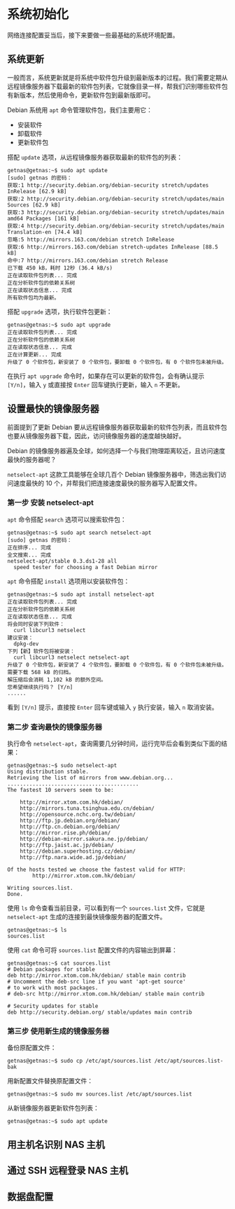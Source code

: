 # 系统初始化

网络连接配置妥当后，接下来要做一些最基础的系统环境配置。

## 系统更新

一般而言，系统更新就是将系统中软件包升级到最新版本的过程。我们需要定期从远程镜像服务器下载最新的软件包列表，它就像目录一样，帮我们识别哪些软件包有新版本，然后使用命令，更新软件包到最新版即可。

Debian 系统用 `apt` 命令管理软件包，我们主要用它：

* 安装软件
* 卸载软件
* 更新软件包

搭配 `update` 选项，从远程镜像服务器获取最新的软件包的列表：

```
getnas@getnas:~$ sudo apt update
[sudo] getnas 的密码：
获取:1 http://security.debian.org/debian-security stretch/updates InRelease [62.9 kB]
获取:2 http://security.debian.org/debian-security stretch/updates/main Sources [62.9 kB]
获取:3 http://security.debian.org/debian-security stretch/updates/main amd64 Packages [161 kB]
获取:4 http://security.debian.org/debian-security stretch/updates/main Translation-en [74.4 kB]
忽略:5 http://mirrors.163.com/debian stretch InRelease
获取:6 http://mirrors.163.com/debian stretch-updates InRelease [88.5 kB]
命中:7 http://mirrors.163.com/debian stretch Release
已下载 450 kB，耗时 12秒 (36.4 kB/s)
正在读取软件包列表... 完成
正在分析软件包的依赖关系树
正在读取状态信息... 完成
所有软件包均为最新。
```

搭配 `upgrade` 选项，执行软件包更新：

```
getnas@getnas:~$ sudo apt upgrade
正在读取软件包列表... 完成
正在分析软件包的依赖关系树
正在读取状态信息... 完成
正在计算更新... 完成
升级了 0 个软件包，新安装了 0 个软件包，要卸载 0 个软件包，有 0 个软件包未被升级。
```

在执行 `apt upgrade` 命令时，如果存在可以更新的软件包，会有确认提示 `[Y/n]`，输入 `y` 或直接按 `Enter` 回车键执行更新，输入 `n` 不更新。

## 设置最快的镜像服务器

前面提到了更新 Debian 要从远程镜像服务器获取最新的软件包列表，而且软件包也要从镜像服务器下载，因此，访问镜像服务器的速度越快越好。

Debian 的镜像服务器遍及全球，如何选择一个与我们物理距离较近，且访问速度最快的服务器呢？

`netselect-apt` 这款工具能够在全球几百个 Debian 镜像服务器中，筛选出我们访问速度最快的 10 个，并帮我们把连接速度最快的服务器写入配置文件。

### 第一步 安装 netselect-apt

`apt` 命令搭配 `search` 选项可以搜索软件包：

```
getnas@getnas:~$ sudo apt search netselect-apt
[sudo] getnas 的密码：
正在排序... 完成
全文搜索... 完成
netselect-apt/stable 0.3.ds1-28 all
  speed tester for choosing a fast Debian mirror
```

`apt` 命令搭配 `install` 选项用以安装软件包：

```
getnas@getnas:~$ sudo apt install netselect-apt
正在读取软件包列表... 完成
正在分析软件包的依赖关系树
正在读取状态信息... 完成
将会同时安装下列软件：
  curl libcurl3 netselect
建议安装：
  dpkg-dev
下列【新】软件包将被安装：
  curl libcurl3 netselect netselect-apt
升级了 0 个软件包，新安装了 4 个软件包，要卸载 0 个软件包，有 0 个软件包未被升级。
需要下载 568 kB 的归档。
解压缩后会消耗 1,102 kB 的额外空间。
您希望继续执行吗？ [Y/n]
......
```

看到 `[Y/n]` 提示，直接按 `Enter` 回车键或输入 `y` 执行安装，输入 `n` 取消安装。

### 第二步 查询最快的镜像服务器

执行命令 `netselect-apt`，查询需要几分钟时间，运行完毕后会看到类似下面的结果：

```
getnas@getnas:~$ sudo netselect-apt
Using distribution stable.
Retrieving the list of mirrors from www.debian.org...
..........................................
The fastest 10 servers seem to be:

	http://mirror.xtom.com.hk/debian/
	http://mirrors.tuna.tsinghua.edu.cn/debian/
	http://opensource.nchc.org.tw/debian/
	http://ftp.jp.debian.org/debian/
	http://ftp.cn.debian.org/debian/
	http://mirror.rise.ph/debian/
	http://debian-mirror.sakura.ne.jp/debian/
	http://ftp.jaist.ac.jp/debian/
	http://debian.superhosting.cz/debian/
	http://ftp.nara.wide.ad.jp/debian/

Of the hosts tested we choose the fastest valid for HTTP:
        http://mirror.xtom.com.hk/debian/

Writing sources.list.
Done.
```

使用 `ls` 命令查看当前目录，可以看到有一个 `sources.list` 文件，它就是 `netselect-apt` 生成的连接到最快镜像服务器的配置文件。

```
getnas@getnas:~$ ls
sources.list
```

使用 `cat` 命令可将 `sources.list` 配置文件的内容输出到屏幕：

```
getnas@getnas:~$ cat sources.list
# Debian packages for stable
deb http://mirror.xtom.com.hk/debian/ stable main contrib
# Uncomment the deb-src line if you want 'apt-get source'
# to work with most packages.
# deb-src http://mirror.xtom.com.hk/debian/ stable main contrib

# Security updates for stable
deb http://security.debian.org/ stable/updates main contrib
```

### 第三步 使用新生成的镜像服务器

备份原配置文件：

```
getnas@getnas:~$ sudo cp /etc/apt/sources.list /etc/apt/sources.list-bak
```

用新配置文件替换原配置文件：

```
getnas@getnas:~$ sudo mv sources.list /etc/apt/sources.list
```

从新镜像服务器更新软件包列表：

```
getnas@getnas:~$ sudo apt update
```

## 用主机名识别 NAS 主机

## 通过 SSH 远程登录 NAS 主机

## 数据盘配置